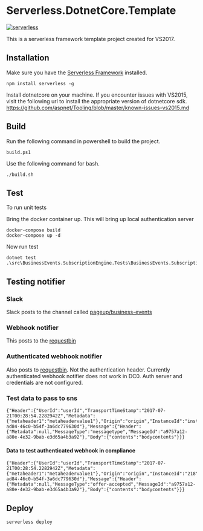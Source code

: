 # Serverless.DotnetCore.Template
[![serverless](https://dl.dropboxusercontent.com/s/d6opqwym91k0roz/serverless_badge_v3.svg)](http://www.serverless.com) 

This is a serverless framework template project created for VS2017.

## Installation

Make sure you have the [Serverless Framework](http://www.serverless.com) installed.
```
npm install serverless -g
```

Install dotnetcore on your machine. If you encounter issues with VS2015, visit the following url to install the appropriate version of dotnetcore sdk.
https://github.com/aspnet/Tooling/blob/master/known-issues-vs2015.md


## Build

Run the following command in powershell to build the project.
```
build.ps1
```

Use the following command for bash.
```
./build.sh
```

## Test
To run unit tests

Bring the docker container up. This will bring up local authentication server
```
docker-compose build
docker-compose up -d
```
Now run test
```
dotnet test .\src\BusinessEvents.SubscriptionEngine.Tests\BusinessEvents.SubscriptionEngine.Tests.csproj
```

## Testing notifier

### Slack 

Slack posts to the channel called [pageup/business-events](https://pageup.slack.com/messages/C6BMM1UNN)

### Webhook notifier

This posts to the [requestbin](https://requestb.in/19swc1r1?inspect)

### Authenticated webhook notifier

Also posts to [requestbin](https://requestb.in/19swc1r1?inspect). Not the authentication header.
Currently authenticated webhook notifier does not work in DC0. Auth server and credentials are not configured.

### Test data to pass to sns

```
{"Header":{"UserId":"userId","TransportTimeStamp":"2017-07-21T00:28:54.2282942Z","Metadata":{"metaheader1":"metaheadervalue1"},"Origin":"origin","InstanceId":"instanceId","CorrelationId":"d3e35fe4-ad84-46c0-b54f-3a6dc779630d"},"Message":{"Header":{"Metadata":null,"MessageType":"messagetype","MessageId":"a9757a12-a80e-4e32-9bab-e3d65a4b3a92"},"Body":{"contents":"bodycontents"}}}
```

#### Data to test authenticated webhook in compliance
```
{"Header":{"UserId":"userId","TransportTimeStamp":"2017-07-21T00:28:54.2282942Z","Metadata":{"metaheader1":"metaheadervalue1"},"Origin":"origin","InstanceId":"218","CorrelationId":"d3e35fe4-ad84-46c0-b54f-3a6dc779630d"},"Message":{"Header":{"Metadata":null,"MessageType":"offer-accepted","MessageId":"a9757a12-a80e-4e32-9bab-e3d65a4b3a92"},"Body":{"contents":"bodycontents"}}}
```

## Deploy
```
serverless deploy
```


